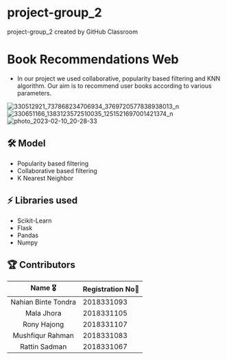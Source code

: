 # project-group_2
project-group_2 created by GitHub Classroom
# Book Recommendations Web
- In our project we used collaborative, popularity based filtering and KNN algorithm. Our aim is to recommend user books according to various parameters.
 
![330512921_737868234706934_3769720577838938013_n](https://user-images.githubusercontent.com/53105326/218114425-25f208b0-b640-43c2-855a-a9d6fc05cf85.png)
![330651166_1383123572510035_1251521697001421374_n](https://user-images.githubusercontent.com/53105326/218114993-08ec3972-5f2a-42fe-b854-6961867b1b2a.png)
![photo_2023-02-10_20-28-33](https://user-images.githubusercontent.com/53105326/218116526-eb6a9318-7c09-4236-8b3b-b7fe3144343e.jpg)


## 🛠 Model 
- Popularity based filtering
- Collaborative based filtering
- K Nearest Neighbor

## ⚡ Libraries used

- Scikit-Learn
- Flask
- Pandas
- Numpy

## 🏆 Contributors 

|      Name 🎖️    |     Registration No👋    |
|:-------------:|:-------------------|
| Nahian Binte Tondra |  2018331093 | 
| Mala Jhora       | 2018331105 |     
| Rony Hajong  | 2018331107 |  
| Mushfiqur Rahman | 2018331083  |
| Rattin Sadman | 2018331067  |
